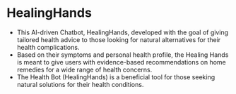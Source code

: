 # HealingHands 

- This Al-driven Chatbot, HealingHands, developed with the goal of giving tailored health advice to those looking for natural alternatives for their health complications. 
- Based on their symptoms and personal health profile, the Healing Hands is meant to give users with evidence-based recommendations on home remedies for a wide range of health concerns.
- The Health Bot (HealingHands) is a beneficial tool for those seeking natural solutions for their health conditions.

<!-- ## Getting Started

This project is a starting point for a Flutter application.

A few resources to get you started if this is your first Flutter project:

- [Lab: Write your first Flutter app](https://docs.flutter.dev/get-started/codelab)
- [Cookbook: Useful Flutter samples](https://docs.flutter.dev/cookbook)

For help getting started with Flutter development, view the
[online documentation](https://docs.flutter.dev/), which offers tutorials,
samples, guidance on mobile development, and a full API reference. -->
